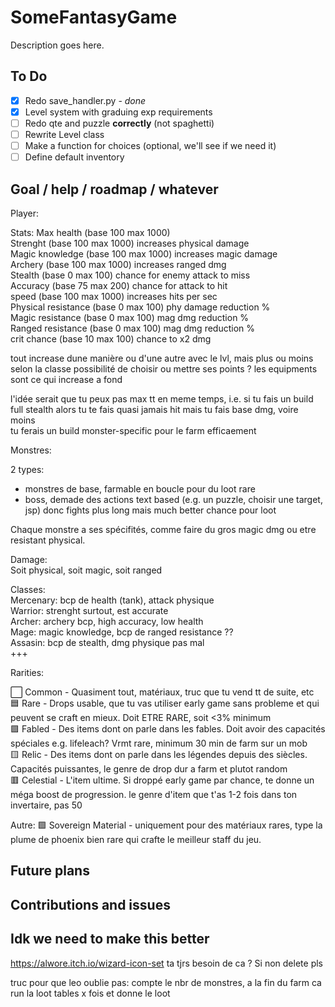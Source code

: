 # SomeFantasyGame

Description goes here.

## To Do

- [x] Redo save_handler.py - *done*
- [x] Level system with graduing exp requirements
- [ ] Redo qte and puzzle **correctly** (not spaghetti)
- [ ] Rewrite Level class
- [ ] Make a function for choices (optional, we'll see if we need it)
- [ ] Define default inventory

## Goal / help / roadmap / whatever

Player:

Stats:
Max health (base 100 max 1000)  
Strenght (base 100 max 1000) increases physical damage  
Magic knowledge (base 100 max 1000) increases magic damage  
Archery (base 100 max 1000) increases ranged dmg  
Stealth (base 0 max 100) chance for enemy attack to miss  
Accuracy (base 75 max 200) chance for attack to hit  
speed (base 100 max 1000) increases hits per sec  
Physical resistance (base 0 max 100) phy damage reduction %  
Magic resistance (base 0 max 100) mag dmg reduction %  
Ranged resistance (base 0 max 100) mag dmg reduction %  
crit chance (base 10 max 100) chance to x2 dmg

tout increase dune manière ou d'une autre avec le lvl, mais plus ou moins selon la classe
possibilité de choisir ou mettre ses points ?
les equipments sont ce qui increase a fond

l'idée serait que tu peux pas max tt en meme temps, i.e. si tu fais un build full stealth alors tu te fais quasi jamais hit mais tu fais base dmg, voire moins  
tu ferais un build monster-specific pour le farm efficaement

Monstres:

2 types:

- monstres de base, farmable en boucle pour du loot rare
- boss, demade des actions text based (e.g. un puzzle, choisir une target, jsp) donc fights plus long mais much better chance pour loot

Chaque monstre a ses spécifités, comme faire du gros magic dmg ou etre resistant physical.

Damage:  
Soit physical, soit magic, soit ranged

Classes:  
Mercenary: bcp de health (tank), attack physique  
Warrior: strenght surtout, est accurate  
Archer: archery bcp, high accuracy, low health  
Mage: magic knowledge, bcp de ranged resistance ??  
Assasin: bcp de stealth, dmg physique pas mal  
+++

Rarities:

⬜️ Common - Quasiment tout, matériaux, truc que tu vend tt de suite, etc  
🟦 Rare - Drops usable, que tu vas utiliser early game sans probleme et qui peuvent se craft en mieux. Doit ETRE RARE, soit <3% minimum  
🟪 Fabled - Des items dont on parle dans les fables. Doit avoir des capacités spéciales e.g. lifeleach? Vrmt rare, minimum 30 min de farm sur un mob  
🟨 Relic - Des items dont on parle dans les légendes depuis des siècles. Capacités puissantes, le genre de drop dur a farm et plutot random  
🟥 Celestial - L'item ultime. Si droppé early game par chance, te donne un méga boost de progression. le genre d'item que t'as 1-2 fois dans ton invertaire, pas 50

Autre: 🟩 Sovereign Material - uniquement pour des matériaux rares, type la plume de phoenix bien rare qui crafte le meilleur staff du jeu.

## Future plans

## Contributions and issues

## Idk we need to make this better

https://alwore.itch.io/wizard-icon-set ta tjrs besoin de ca ? Si non delete pls

truc pour que leo oublie pas: compte le nbr de monstres, a la fin du farm ca run la loot tables x fois et donne le loot
